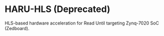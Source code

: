 # HARU-HLS (Deprecated)
HLS-based hardware acceleration for Read Until targeting Zynq-7020 SoC (Zedboard).
